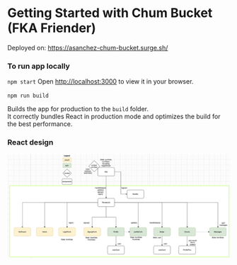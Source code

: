 # Getting Started with Chum Bucket (FKA Friender)

Deployed on: https://asanchez-chum-bucket.surge.sh/

### To run app locally

`npm start`
Open [http://localhost:3000](http://localhost:3000) to view it in your browser.

`npm run build`

Builds the app for production to the `build` folder.\
It correctly bundles React in production mode and optimizes the build for the best performance.

### React design
![image](/public/react-design.png)
